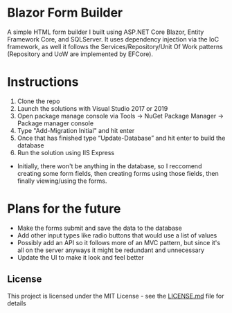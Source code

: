 # Blazor Form Builder
A simple HTML form builder I built using ASP.NET Core Blazor, Entity Framework Core, and SQLServer. 
It uses dependency injection via the IoC framework, as well it follows the Services/Repository/Unit Of Work patterns (Repository and UoW are implemented by EFCore).


 

# Instructions
1. Clone the repo
2. Launch the solutions with Visual Studio 2017 or 2019
3. Open package manage console via Tools -> NuGet Package Manager -> Package manager console
4. Type "Add-Migration Initial" and hit enter
5. Once that has finished type “Update-Database” and hit enter to build the database
6. Run the solution using IIS Express 
*  Initially, there won't be anything in the database, so I reccomend creating some form fields, then creating forms using those fields, then finally viewing/using the forms.


# Plans for the future
- Make the forms submit and save the data to the database
- Add other input types like radio buttons that would use a list of values
- Possibly add an API so it follows more of an MVC pattern, but since it's all on the server anyways it might be redundant and unnecessary
- Update the UI to make it look and feel better

## License

This project is licensed under the MIT License - see the [LICENSE.md](LICENSE.md) file for details


